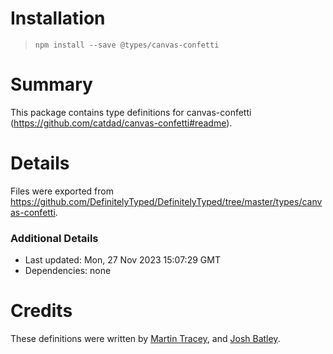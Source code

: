 # Installation
> `npm install --save @types/canvas-confetti`

# Summary
This package contains type definitions for canvas-confetti (https://github.com/catdad/canvas-confetti#readme).

# Details
Files were exported from https://github.com/DefinitelyTyped/DefinitelyTyped/tree/master/types/canvas-confetti.

### Additional Details
 * Last updated: Mon, 27 Nov 2023 15:07:29 GMT
 * Dependencies: none

# Credits
These definitions were written by [Martin Tracey](https://github.com/matracey), and [Josh Batley](https://github.com/joshbatley).
